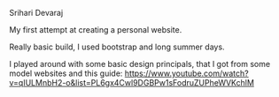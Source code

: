 Srihari Devaraj

My first attempt at creating a personal website. 

Really basic build, I used bootstrap and long summer days.

I played around with some basic design principals, that I got from some model websites and this guide: https://www.youtube.com/watch?v=qIULMnbH2-o&list=PL6gx4Cwl9DGBPw1sFodruZUPheWVKchlM


